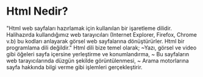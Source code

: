 # Html Nedir?
 "Html web sayfaları hazırlamak için kullanılan bir işaretleme dilidir. Halihazırda kullandığımız web tarayıcıları (Internet Explorer, Firefox, Chrome v.b) bu kodları anlayarak görsel web sayfalarına dönüştürürler. Html bir programlama dili değildir."
 Html dili bize temel olarak;
 ~Yazı, görsel ve video gibi öğeleri sayfa içersine yerleştirme ve konumlandırma,
~ Bu sayfaların web tarayıcılarında düzgün şekilde görüntülenmesi,
~ Arama motorlarına sayfa hakkında bilgi verme gibi işlemleri gerçekleştirir.
